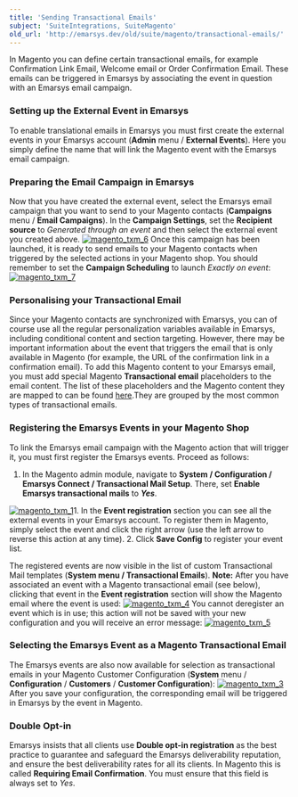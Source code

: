 ```yaml
---
title: 'Sending Transactional Emails'
subject: 'SuiteIntegrations, SuiteMagento'
old_url: 'http://emarsys.dev/old/suite/magento/transactional-emails/'
---
```


In Magento you can define certain transactional emails, for example Confirmation Link Email, Welcome email or Order Confirmation Email. These emails can be triggered in Emarsys by associating the event in question with an Emarsys email campaign.

### Setting up the External Event in Emarsys

 To enable translational emails in Emarsys you must first create the external events in your Emarsys account (**Admin** menu / **External Events**). Here you simply define the name that will link the Magento event with the Emarsys email campaign.

### Preparing the Email Campaign in Emarsys

 Now that you have created the external event, select the Emarsys email campaign that you want to send to your Magento contacts (**Campaigns** menu / **Email Campaigns**). In the **Campaign Settings**, set the **Recipient source** to *Generated through an event* and then select the external event you created above. [![magento_txm_6](/assets/images/2015/07/magento_txm_6-300x245.png)](/assets/images/2015/07/magento_txm_6.png) Once this campaign has been launched, it is ready to send emails to your Magento contacts when triggered by the selected actions in your Magento shop. You should remember to set the **Campaign Scheduling** to launch *Exactly on event*: [![magento_txm_7](/assets/images/2015/07/magento_txm_7-300x102.png)](/assets/images/2015/07/magento_txm_7.png)

### Personalising your Transactional Email

 Since your Magento contacts are synchronized with Emarsys, you can of course use all the regular personalization variables available in Emarsys, including conditional content and section targeting. However, there may be important information about the event that triggers the email that is only available in Magento (for example, the URL of the confirmation link in a confirmation email). To add this Magento content to your Emarsys email, you must add special Magento **Transactional email** placeholders to the email content. The list of these placeholders and the Magento content they are mapped to can be found [here](/SuiteIntegrations/placeholders.md).They are grouped by the most common types of transactional emails.

### Registering the Emarsys Events in your Magento Shop

 To link the Emarsys email campaign with the Magento action that will trigger it, you must first register the Emarsys events. Proceed as follows:

1. In the Magento admin module, navigate to **System / Configuration /** **Emarsys Connect / Transactional Mail Setup**. There, set **Enable Emarsys transactional mails** to ***Yes***.
 
[![magento_txm_1](/assets/images/2015/07/magento_txm_1-300x133.png)](/assets/images/2015/07/magento_txm_1.png)1. In the **Event registration** section you can see all the external events in your Emarsys account. To register them in Magento, simply select the event and click the right arrow (use the left arrow to reverse this action at any time).
2. Click **Save Config** to register your event list.

 The registered events are now visible in the list of custom Transactional Mail templates (**System **menu** / Transactional Emails**). **Note:** After you have associated an event with a Magento transactional email (see below), clicking that event in the **Event registration** section will show the Magento email where the event is used: [![magento_txm_4](/assets/images/2015/07/magento_txm_4-300x80.png)](/assets/images/2015/07/magento_txm_4.png) You cannot deregister an event which is in use; this action will not be saved with your new configuration and you will receive an error message: [![magento_txm_5](/assets/images/2015/07/magento_txm_5-300x33.png)](/assets/images/2015/07/magento_txm_5.png)

### Selecting the Emarsys Event as a Magento Transactional Email

 The Emarsys events are also now available for selection as transactional emails in your Magento Customer Configuration (**System** menu / **Configuration** / **Customers** / **Customer Configuration**): [![magento_txm_3](/assets/images/2015/07/magento_txm_3-300x185.png)](/assets/images/2015/07/magento_txm_3.png) After you save your configuration, the corresponding email will be triggered in Emarsys by the event in Magento.

### Double Opt-in

 Emarsys insists that all clients use **Double opt-in registration** as the best practice to guarantee and safeguard the Emarsys deliverability reputation, and ensure the best deliverability rates for all its clients. In Magento this is called **Requiring Email Confirmation**. You must ensure that this field is always set to *Yes*.